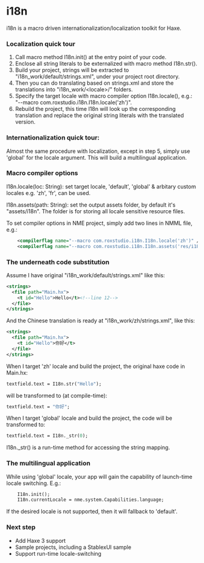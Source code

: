 i18n
====

i18n is a macro driven internationalization/localization toolkit for Haxe.

### Localization quick tour

1. Call macro method I18n.init() at the entry point of your code.
2. Enclose all string literals to be externalized with macro method I18n.str(). 
3. Build your project, strings will be extracted to "i18n_work/default/strings.xml", under your project root directory.
4. Then you can do translating based on strings.xml and store the translations into "i18n_work/&lt;locale&gt;/" folders.
5. Specify the target locale with macro compiler option I18n.locale(), e.g.: "--macro com.roxstudio.i18n.I18n.locale('zh')".
6. Rebuild the project, this time I18n will look up the corresponding translation and replace the original string literals with the translated version.

### Internationalization quick tour:

Almost the same procedure with localization, except in step 5, simply use 'global' for the locale argument. This will build a multilingual application.

### Macro compiler options

I18n.locale(loc: String): set target locale, 'default', 'global' & arbitary custom locales e.g. 'zh', 'fr', can be used.

I18n.assets(path: String): set the output assets folder, by default it's "assets/i18n". The folder is for storing all locale sensitive resource files.

To set compiler options in NME project, simply add two lines in NMML file, e.g.:
```xml
    <compilerflag name="--macro com.roxstudio.i18n.I18n.locale('zh')" />
    <compilerflag name="--macro com.roxstudio.i18n.I18n.assets('res/i18n')" />
```

### The underneath code substitution

Assume I have original "i18n_work/default/strings.xml" like this:
```xml
<strings>
  <file path="Main.hx">
    <t id="Hello">Hello</t><!--line 12-->
  </file>
</strings>
```
And the Chinese translation is ready at "i18n_work/zh/strings.xml", like this:
```xml
<strings>
  <file path="Main.hx">
    <t id="Hello">你好</t>
  </file>
</strings>
```

When I target 'zh' locale and build the project, the original haxe code in Main.hx:
```haxe
textfield.text = I18n.str("Hello");
```
will be transformed to (at compile-time):
```haxe
textfield.text = "你好";
```
When I target 'global' locale and build the project, the code will be transformed to:
```haxe
textfield.text = I18n._str(0);
```
I18n._str() is a run-time method for accessing the string mapping.

### The multilingual application

While using 'global' locale, your app will gain the capability of launch-time locale switching. E.g.:
```haxe
    I18n.init();
    I18n.currentLocale = nme.system.Capabilities.language;
```
If the desired locale is not supported, then it will fallback to 'default'.

### Next step

* Add Haxe 3 support
* Sample projects, including a StablexUI sample
* Support run-time locale-switching

